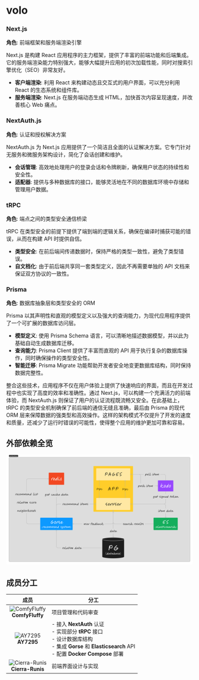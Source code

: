 # volo

### Next.js

**角色**: 前端框架和服务端渲染引擎

Next.js 是构建 React 应用程序的主力框架，提供了丰富的前端功能和后端集成。它的服务端渲染能力特别强大，能够大幅提升应用的初次加载性能，同时对搜索引擎优化（SEO）非常友好。

- **客户端渲染**: 利用 React 来构建动态且交互式的用户界面，可以充分利用 React 的生态系统和组件库。
- **服务端渲染**: Next.js 在服务端动态生成 HTML，加快首次内容呈现速度，并改善核心 Web 痛点。

### NextAuth.js

**角色**: 认证和授权解决方案

NextAuth.js 为 Next.js 应用提供了一个简洁且全面的认证解决方案。它专门针对无服务和微服务架构设计，简化了会话创建和维护。

- **会话管理**: 高效地处理用户的登录会话和令牌刷新，确保用户状态的持续性和安全性。
- **适配器**: 提供与多种数据库的接口，能够灵活地在不同的数据库环境中存储和管理用户数据。

### tRPC

**角色**: 端点之间的类型安全通信桥梁

tRPC 在类型安全的前提下提供了端到端的逻辑关系，确保在编译时捕获可能的错误，从而在构建 API 时提供自信。

- **类型安全**: 在前后端间传递数据时，保持严格的类型一致性，避免了类型错误。
- **自文档化**: 由于前后端共享同一套类型定义，因此不再需要单独的 API 文档来保证双方协议的一致性。

### Prisma

**角色**: 数据库抽象层和类型安全的 ORM

Prisma 以其声明性和直观的模型定义以及强大的查询能力，为现代应用程序提供了一个可扩展的数据库访问层。

- **模型定义**: 使用 Prisma Schema 语言，可以清晰地描述数据模型，并以此为基础自动生成数据库迁移。
- **查询能力**: Prisma Client 提供了丰富而直观的 API 用于执行复杂的数据库操作，同时确保操作的类型安全性。
- **智能迁移**: Prisma Migrate 功能帮助开发者安全地变更数据库结构，同时保持数据完整性。

整合这些技术，应用程序不仅在用户体验上提供了快速响应的界面，而且在开发过程中也实现了高度的效率和准确性。通过 Next.js，可以构建一个充满活力的前端体验，而 NextAuth.js 则保证了用户的认证流程既流畅又安全。在此基础上，tRPC 的类型安全机制确保了前后端的通信无缝且准确，最后由 Prisma 的现代 ORM 层来保障数据的强类型和高效操作。这样的架构模式不仅提升了开发的速度和质量，还减少了运行时错误的可能性，使得整个应用的维护更加可靠和容易。

## 外部依赖全览
<img src="./architechture.png">

## 成员分工

| 成员 | 分工 |
|:---:|---|
| ![ComfyFluffy](https://avatars.githubusercontent.com/u/24245520?s=100&v=4)<br>**ComfyFluffy** | 项目管理和代码审查 |
| ![AY7295](https://avatars.githubusercontent.com/u/91730263?s=100&v=4)<br>**AY7295** | - 接入 **NextAuth** 认证<br>- 实现部分 **tRPC** 接口<br>- 设计数据库结构<br>- 集成 **Gorse** 和 **Elasticsearch** API<br>- 配置 **Docker Compose** 部署 |
| ![Cierra-Runis](https://avatars.githubusercontent.com/u/29329988?s=100&v=4)<br>**Cierra-Runis** | 前端界面设计与实现 |
